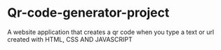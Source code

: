 # Qr-code-generator-project
A website application that creates a qr code when you type a text or url created with HTML, CSS AND JAVASCRIPT
